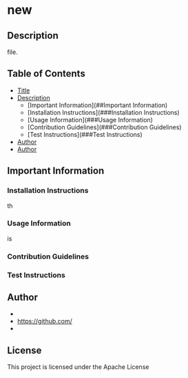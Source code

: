 # new
  
## Description
  
file.

## Table of Contents

- [Title](#new)
- [Description](##Description)
  * [Important Information](##Important Information)
  * [Installation Instructions](###Installation Instructions)
  * [Usage Information](###Usage Information)
  * [Contribution Guidelines](###Contribution Guidelines)
  * [Test Instructions](###Test Instructions)
- [Author](##Author)
- [Author](##License)

## Important Information

### Installation Instructions

th

### Usage Information

is 

### Contribution Guidelines



### Test Instructions



## Author

* 
* https://github.com/
* 

## License

This project is licensed under the Apache License
